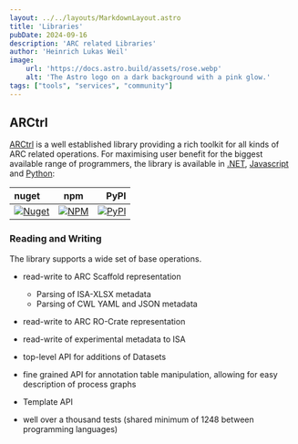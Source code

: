 ```yaml
---
layout: ../../layouts/MarkdownLayout.astro
title: 'Libraries'
pubDate: 2024-09-16
description: 'ARC related Libraries'
author: 'Heinrich Lukas Weil'
image:
    url: 'https://docs.astro.build/assets/rose.webp'
    alt: 'The Astro logo on a dark background with a pink glow.'
tags: ["tools", "services", "community"]
---
```




## ARCtrl 

[ARCtrl](https://github.com/nfdi4plants/ARCtrl) is a well established library providing a rich toolkit for all kinds of ARC related operations. For maximising user benefit for the biggest available range of programmers, the library is available in [.NET](https://dotnet.microsoft.com/en-us/), [Javascript](https://developer.mozilla.org/en-US/docs/Web/JavaScript) and [Python](https://www.python.org/):

| nuget | npm | PyPI |
| :--------|----------|--------:|
| <a href="https://www.nuget.org/packages/ARCtrl/"><img alt="Nuget" src="https://img.shields.io/nuget/v/ARCtrl?logo=nuget&color=%234fb3d9"></a> | <a href="https://www.npmjs.com/package/@nfdi4plants/arctrl"><img alt="NPM" src="https://img.shields.io/npm/v/%40nfdi4plants/arctrl?logo=npm&color=%234fb3d9"></a> | <a href="https://pypi.org/project/ARCtrl/"><img alt="PyPI" src="https://img.shields.io/pypi/v/arctrl?logo=pypi&color=%234fb3d9"></a> |


### Reading and Writing

The library supports a wide set of base operations. 

- read-write to ARC Scaffold representation
    - Parsing of ISA-XLSX metadata
    - Parsing of CWL YAML and JSON metadata
- read-write to ARC RO-Crate representation
- read-write of experimental metadata to ISA

- top-level API for additions of Datasets
- fine grained API for annotation table manipulation, allowing for easy description of process graphs
- Template API

- well over a thousand tests (shared minimum of 1248 between programming languages)